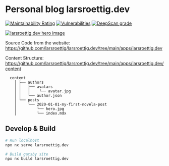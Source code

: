 # Personal blog larsroettig.dev
[![Maintainability Rating](https://sonarcloud.io/api/project_badges/measure?project=larsroettig_larsroettig.dev&metric=sqale_rating)](https://sonarcloud.io/dashboard?id=larsroettig_larsroettig.dev)
[![Vulnerabilities](https://sonarcloud.io/api/project_badges/measure?project=larsroettig_larsroettig.dev&metric=vulnerabilities)](https://sonarcloud.io/dashboard?id=larsroettig_larsroettig.dev)
[![DeepScan grade](https://deepscan.io/api/teams/9672/projects/12261/branches/200062/badge/grade.svg)](https://deepscan.io/dashboard#view=project&tid=9672&pid=12261&bid=200062)


<a href="https://larsroettig.dev/" target="_blank">
<img src="https://github.com/larsroettig/larsroettig.dev/blob/main/static/preview_full.png" alt="larsroettig.dev hero image" />
</a>
<br/>


Source Code from the website:
https://github.com/larsroettig/larsroettig.dev/tree/main/apps/larsroettig.dev

Content Structure: 
https://github.com/larsroettig/larsroettig.dev/tree/main/apps/larsroettig.dev/content
```
  content
    │ ├── authors
    │ │   ├── avatars
    │ │   │    └── avatar.jpg
    │ │   └── author.json
    │ └── posts
    │     └── 2020-01-01-my-first-novela-post
    │         └── hero.jpg
    │         └── index.mdx
```

## Develop & Build
```sh
# Run localhost
npx nx serve larsroettig.dev  

# Build gatsby site
npx nx build larsroettig.dev  
```
